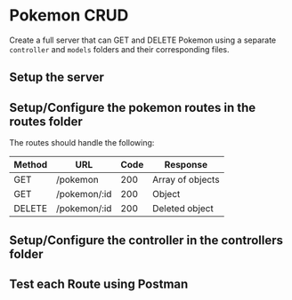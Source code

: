 # Pokemon CRUD

Create a full server that can GET and DELETE Pokemon using a separate `controller`  and `models` folders and their corresponding files. 

## Setup the server

## Setup/Configure the pokemon routes in the routes folder

The routes should handle the following:

| Method | URL       | Code | Response         |
| ------ | --------- | ---- | ---------------- |
| GET    | /pokemon     | 200  | Array of objects |
| GET    | /pokemon/:id | 200  | Object           |
| DELETE | /pokemon/:id | 200  | Deleted object   |

## Setup/Configure the controller in the controllers folder

## Test each Route using Postman
